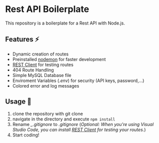 # Rest API **Boilerplate**

This repository is a boilerplate for a Rest API with Node.js.

## Features ⚡

- Dynamic creation of routes
- Preinstalled [nodemon](https://www.npmjs.com/package/nodemon) for faster development
- [REST Client](https://marketplace.visualstudio.com/items?itemName=humao.rest-client) for testing routes
- 404 Route Handling
- Simple MySQL Database file
- Enviroment Variables (_.env_) for security (API keys, password,...)
- Colored error and log messages

## Usage 📑

1. clone the repository with git clone
2. navigate in the directory and execute `npm install`
3. Rename _\_.gitignore_ to _.gitignore_ (_Optional: When you're using Visual Studio Code, you can install [REST Client](https://marketplace.visualstudio.com/items?itemName=humao.rest-client) for testing your routes._)
5. Start coding!